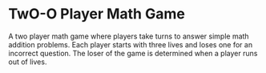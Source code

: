 # TwO-O Player Math Game

A two player math game where players take turns to answer simple math addition problems. Each player starts with three lives and loses one for an incorrect question. The loser of the game is determined when a player runs out of lives.
